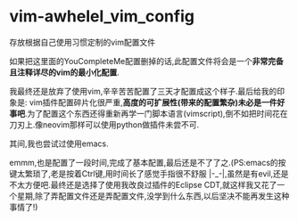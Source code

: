 # vim-awhelel_vim_config
存放根据自己使用习惯定制的vim配置文件

如果把这里面的YouCompleteMe配置删掉的话,此配置文件将会是一个**非常完备且注释详尽的vim的最小化配置**.

我最终还是放弃了使用vim,辛辛苦苦配置了三天才配置成这个样子.最后给我的印象是: vim插件配置碎片化很严重,**高度的可扩展性(带来的配置繁杂)未必是一件好事吧**.为了配置这个东西还得重新再学一门脚本语言(vimscript),倒不如把时间花在刀刃上.像neovim那样可以使用python做插件未尝不可.

其间,我也尝试过使用emacs.

emmm,也是配置了一段时间,完成了基本配置,最后还是不了了之.(PS:emacs的按键太繁琐了,老是按着Ctrl键,用时间长了感觉手指很不舒服 |-_-|,虽然是有evil,还是不太方便吧.最终还是选择了使用我改良过插件的Eclipse CDT,就这样我又花了一个星期,除了弄配置文件还是弄配置文件,没学到什么东西,以后坚决不能再发生这种事情了!)

